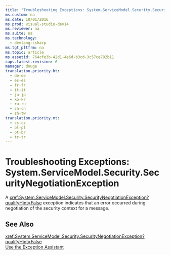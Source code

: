 ```yaml
---
title: "Troubleshooting Exceptions: System.ServiceModel.Security.SecurityNegotiationException"
ms.custom: na
ms.date: 10/01/2016
ms.prod: visual-studio-dev14
ms.reviewer: na
ms.suite: na
ms.technology: 
  - devlang-csharp
ms.tgt_pltfrm: na
ms.topic: article
ms.assetid: 764cfe3b-42d1-4e6d-b3cd-3c57ce782b11
caps.latest.revision: 6
manager: douge
translation.priority.ht: 
  - de-de
  - es-es
  - fr-fr
  - it-it
  - ja-jp
  - ko-kr
  - ru-ru
  - zh-cn
  - zh-tw
translation.priority.mt: 
  - cs-cz
  - pl-pl
  - pt-br
  - tr-tr
---
```

# Troubleshooting Exceptions: System.ServiceModel.Security.SecurityNegotiationException
A <xref:System.ServiceModel.Security.SecurityNegotiationException?qualifyHint=False> exception indicates that an error occurred during negotiation of the security context for a message.  
  
## See Also  
 <xref:System.ServiceModel.Security.SecurityNegotiationException?qualifyHint=False>   
 [Use the Exception Assistant](../Topic/How%20to:%20Use%20the%20Exception%20Assistant.md)
